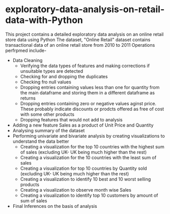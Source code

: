# exploratory-data-analysis-on-retail-data-with-Python
This project contains a detailed exploratory data analysis on an online retail  store data using Python
The dataset, "Online Retail" dataset contains transactional data of an online retail store from 2010 to 2011
Operations perfrpmed include-
  - Data Cleaning
    - Verifying the data types of features and making corrections if unsuitable types are detected
    - Checking for and dropping the duplicates
    - Checking fro null values
    - Dropping entries containing values less than one for quantity from the main dataframe and storing them in a different dataframe as returns
    - Dropping entries containing zero or negative values aginst price. These probably indicate discounts or prodcts offered as free of cost with some other products
    - Dropping features that would not add to analysis
  - Adding a new feature Sales as a product of Unit Price and Quantity
  - Analysing summary of the dataset
  - Performing univariate and bivariate analysis by creating visualizations to understand the data better
    - Creating a visualization for the top 10 countries with the highest sum of sales (excluding UK- UK being much higher than the rest)
    - Creating a visualization for the 10 countries with the least sum of sales
    - Creating a visualization for top 10 countries by Quantity sold (excluding UK- UK being much higher than the rest)
    - Creating a visualization to identify 10 best and 10 worst selling products
    - Creating a visualization to observe month wise Sales
    - Creating a visualization to identify top 10 customers by amount of sum of sales
  - Final Inferences on the basis of analysis

  
